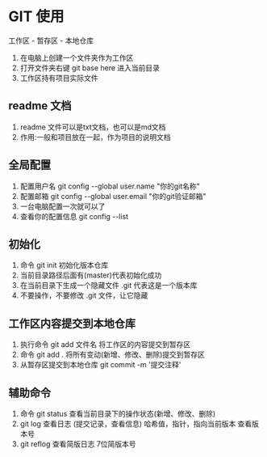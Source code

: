 
# GIT 使用

工作区 - 暂存区 - 本地仓库

1. 在电脑上创建一个文件夹作为工作区
2. 打开文件夹右键 git base here 进入当前目录
3. 工作区持有项目实际文件

## readme 文档
1. readme 文件可以是txt文档，也可以是md文档
2. 作用:一般和项目放在一起，作为项目的说明文档

## 全局配置
1. 配置用户名 git config --global user.name "你的git名称"
2. 配置邮箱   git config --global user.email "你的git验证邮箱"
3. 一台电脑配置一次就可以了
4. 查看你的配置信息 git config --list

## 初始化
1. 命令 git init 初始化版本仓库
2. 当前目录路径后面有(master)代表初始化成功
3. 在当前目录下生成一个隐藏文件 .git 代表这是一个版本库 
4. 不要操作，不要修改 .git 文件，让它隐藏

## 工作区内容提交到本地仓库
1. 执行命令 git add 文件名 将工作区的内容提交到暂存区
2. 命令 git add . 将所有变动(新增、修改、删除)提交到暂存区
3. 从暂存区提交到本地仓库 git commit -m '提交注释'




## 辅助命令
1. 命令 git status 查看当前目录下的操作状态(新增、修改、删除)
2. git log 查看日志 (提交记录，查看信息) 哈希值，指针，指向当前版本 查看版本号
3. git reflog 查看简版日志 7位简版本号












